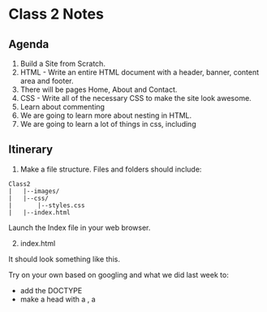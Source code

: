# Class 2 Notes

## Agenda

1. Build a Site from Scratch.
  1. HTML - Write an entire HTML document with a header, banner, content area and footer.
  2. There will be pages Home, About and Contact.
2. CSS - Write all of the necessary CSS to make the site look awesome.
3. Learn about commenting
4. We are going to learn more about nesting in HTML.
5. We are going to learn a lot of things in css, including

## Itinerary

1. Make a file structure.  Files and folders should include:

```
Class2
|   |--images/
|   |--css/
|       |--styles.css
|   |--index.html

```
Launch the Index file in your web browser.

2. index.html

It should look something like this.

Try on your own based on googling and what we did last week to:
* add the DOCTYPE
* make a head with a <meta charset="utf-8">, a <title>, and a <link> to your stylesheet which is in the css file.
* <body>

Here is what the final should look like. 

```html
<!DOCTYPE html>
<html>

<head>

  <meta charset="utf-8">
  <title>My test page</title>
  <link rel="stylesheet" type="text/css" href="styles/styles.css">

</head>

<body>
  <div class="wrapper">
    <header>
        <h1 class="header-logo"> <a href="#"> Title </a></h1>
      <nav>
        <ul class="header-navigation">
          <li>Home</li>
          <li>About</li>
          <li>Contact</li>
        </ul>
      </nav>
    </header>
    <div class="banner">
      <img src="images/chinle.jpg" alt="A sunset over Chinle">
    </div>
    <div class="content">
      <div class="first-section">
        <div class="column">
          <h2>Header</h2>
          <<p>Pellentesque habitant morbi tristique senectus et netus et malesuada fames ac turpis egestas.</p>
        </div>
        <div class="column">
          <h2>Header</h2>
          <<p>Pellentesque habitant morbi tristique senectus et netus et malesuada fames ac turpis egestas.</p>
        </div>
        <div class="column">
          <h2>Header</h2>
          <<p>Pellentesque habitant morbi tristique senectus et netus et malesuada fames ac turpis egestas.</p>
        </div>
      </div>
      <div class="second-section">
        <h2>This is a header</h2>
        <p>Pellentesque habitant morbi tristique senectus et netus et malesuada fames ac turpis egestas. Vestibulum tortor quam, feugiat vitae, ultricies eget, tempor sit amet, ante. Donec eu libero sit amet quam egestas semper. Aenean ultricies mi vitae est. Mauris placerat eleifend leo. Quisque sit amet est et sapien ullamcorper pharetra. Vestibulum erat wisi, condimentum sed, commodo vitae, ornare sit amet, wisi. Aenean fermentum, elit eget tincidunt condimentum, eros ipsum rutrum orci, sagittis tempus lacus enim ac dui. Donec non enim in turpis pulvinar facilisis. Ut felis. Praesent dapibus, neque id cursus faucibus, tortor neque egestas augue, eu vulputate magna eros eu erat. Aliquam erat volutpat. Nam dui mi, tincidunt quis, accumsan porttitor, facilisis luctus, metus</p>
        <p>Pellentesque habitant morbi tristique senectus et netus et malesuada fames ac turpis egestas. Vestibulum tortor quam, feugiat vitae, ultricies eget, tempor sit amet, ante. Donec eu libero sit amet quam egestas semper. Aenean ultricies mi vitae est. Mauris placerat eleifend leo. Quisque sit amet est et sapien ullamcorper pharetra. Vestibulum erat wisi, condimentum sed, commodo vitae, ornare sit amet, wisi. Aenean fermentum, elit eget tincidunt condimentum, eros ipsum rutrum orci, sagittis tempus lacus enim ac dui. Donec non enim in turpis pulvinar facilisis. Ut felis. Praesent dapibus, neque id cursus faucibus, tortor neque egestas augue, eu vulputate magna eros eu erat. Aliquam erat volutpat. Nam dui mi, tincidunt quis, accumsan porttitor, facilisis luctus, metus</p>
        <h3>Header 3</h3>
        <p>Pellentesque habitant morbi tristique senectus et netus et malesuada fames ac turpis egestas. Vestibulum tortor quam, feugiat vitae, ultricies eget, tempor sit amet, ante. Donec eu libero sit amet quam egestas semper. Aenean ultricies mi vitae est. Mauris placerat eleifend leo. Quisque sit amet est et sapien ullamcorper pharetra. Vestibulum erat wisi, condimentum sed, commodo vitae, ornare sit amet, wisi. Aenean fermentum, elit eget tincidunt condimentum, eros ipsum rutrum orci, sagittis tempus lacus enim ac dui. Donec non enim in turpis pulvinar facilisis. Ut felis. Praesent dapibus, neque id cursus faucibus, tortor neque egestas augue, eu vulputate magna eros eu erat. Aliquam erat volutpat. Nam dui mi, tincidunt quis, accumsan porttitor, facilisis luctus, metus</p>
        <p>Pellentesque habitant morbi tristique senectus et netus et malesuada fames ac turpis egestas. Vestibulum tortor quam, feugiat vitae, ultricies eget, tempor sit amet, ante. Donec eu libero sit amet quam egestas semper. Aenean ultricies mi vitae est. Mauris placerat eleifend leo. Quisque sit amet est et sapien ullamcorper pharetra. Vestibulum erat wisi, condimentum sed, commodo vitae, ornare sit amet, wisi. Aenean fermentum, elit eget tincidunt condimentum, eros ipsum rutrum orci, sagittis tempus lacus enim ac dui. Donec non enim in turpis pulvinar facilisis. Ut felis. Praesent dapibus, neque id cursus faucibus, tortor neque egestas augue, eu vulputate magna eros eu erat. Aliquam erat volutpat. Nam dui mi, tincidunt quis, accumsan porttitor, facilisis luctus, metus</p>
        <img src="" alt="">
      </div>

    </div>
    <footer>
      <div class="left">
        <h1>Hellow</h1>
      </div>
      <div class="right">
        <img src="" alt="">
      </div>

    </footer>

  </div> <!--.wrapper-->

</body>

</html>

```
